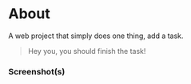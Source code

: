 # About

A web project that simply does one thing, add a task.

> Hey you, you should finish the task!

### Screenshot(s)
